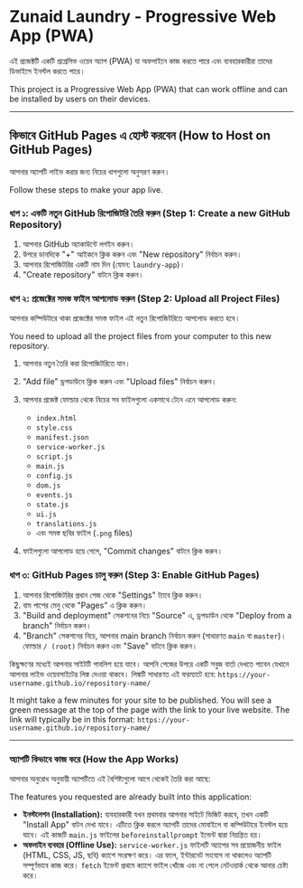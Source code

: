 # Zunaid Laundry - Progressive Web App (PWA)

এই প্রজেক্টটি একটি প্রগ্রেসিভ ওয়েব অ্যাপ (PWA) যা অফলাইনে কাজ করতে পারে এবং ব্যবহারকারীরা তাদের ডিভাইসে ইনস্টল করতে পারে।

This project is a Progressive Web App (PWA) that can work offline and can be installed by users on their devices.

---

## কিভাবে GitHub Pages এ হোস্ট করবেন (How to Host on GitHub Pages)

আপনার অ্যাপটি লাইভ করার জন্য নিচের ধাপগুলো অনুসরণ করুন।

Follow these steps to make your app live.

### ধাপ ১: একটি নতুন GitHub রিপোজিটরি তৈরি করুন (Step 1: Create a new GitHub Repository)

1.  আপনার GitHub অ্যাকাউন্টে লগইন করুন।
2.  উপরে ডানদিকে "+" আইকনে ক্লিক করুন এবং "New repository" নির্বাচন করুন।
3.  আপনার রিপোজিটরির একটি নাম দিন (যেমন: `laundry-app`)।
4.  "Create repository" বাটনে ক্লিক করুন।

### ধাপ ২: প্রজেক্টের সমস্ত ফাইল আপলোড করুন (Step 2: Upload all Project Files)

আপনার কম্পিউটারে থাকা প্রজেক্টের সমস্ত ফাইল এই নতুন রিপোজিটরিতে আপলোড করতে হবে।

You need to upload all the project files from your computer to this new repository.

1.  আপনার নতুন তৈরি করা রিপোজিটরিতে যান।
2.  "Add file" ড্রপডাউনে ক্লিক করুন এবং "Upload files" নির্বাচন করুন।
3.  আপনার প্রজেক্ট ফোল্ডার থেকে নিচের সব ফাইলগুলো একসাথে টেনে এনে আপলোড করুন:
    *   `index.html`
    *   `style.css`
    *   `manifest.json`
    *   `service-worker.js`
    *   `script.js`
    *   `main.js`
    *   `config.js`
    *   `dom.js`
    *   `events.js`
    *   `state.js`
    *   `ui.js`
    *   `translations.js`
    *   এবং সমস্ত ছবির ফাইল (`.png` files)

4.  ফাইলগুলো আপলোড হয়ে গেলে, "Commit changes" বাটনে ক্লিক করুন।

### ধাপ ৩: GitHub Pages চালু করুন (Step 3: Enable GitHub Pages)

1.  আপনার রিপোজিটরির প্রধান পেজ থেকে "Settings" ট্যাবে ক্লিক করুন।
2.  বাম পাশের মেনু থেকে "Pages" এ ক্লিক করুন।
3.  "Build and deployment" সেকশনের নিচে "Source" এ, ড্রপডাউন থেকে "Deploy from a branch" নির্বাচন করুন।
4.  "Branch" সেকশনের নিচে, আপনার main branch নির্বাচন করুন (সাধারণত `main` বা `master`)। ফোল্ডার `/ (root)` নির্বাচন করুন এবং "Save" বাটনে ক্লিক করুন।

কিছুক্ষণের মধ্যেই আপনার সাইটটি পাবলিশ হয়ে যাবে। আপনি পেজের উপরে একটি সবুজ বার্তা দেখতে পাবেন যেখানে আপনার লাইভ ওয়েবসাইটের লিঙ্ক দেওয়া থাকবে। লিঙ্কটি সাধারণত এই ফরম্যাটে হবে: `https://your-username.github.io/repository-name/`

It might take a few minutes for your site to be published. You will see a green message at the top of the page with the link to your live website. The link will typically be in this format: `https://your-username.github.io/repository-name/`

---

### অ্যাপটি কিভাবে কাজ করে (How the App Works)

আপনার অনুরোধ অনুযায়ী অ্যাপটিতে এই বৈশিষ্ট্যগুলো আগে থেকেই তৈরি করা আছে:

The features you requested are already built into this application:

*   **ইনস্টলেশন (Installation):** ব্যবহারকারী যখন প্রথমবার আপনার সাইটে ভিজিট করবে, তখন একটি "Install App" বাটন দেখা যাবে। এটিতে ক্লিক করলে অ্যাপটি তাদের মোবাইলে বা কম্পিউটারে ইনস্টল হয়ে যাবে। এই কাজটি `main.js` ফাইলের `beforeinstallprompt` ইভেন্ট দ্বারা নিয়ন্ত্রিত হয়।
*   **অফলাইন ব্যবহার (Offline Use):** `service-worker.js` ফাইলটি অ্যাপের সব প্রয়োজনীয় ফাইল (HTML, CSS, JS, ছবি) ক্যাশে সংরক্ষণ করে। এর ফলে, ইন্টারনেট সংযোগ না থাকলেও অ্যাপটি সম্পূর্ণভাবে কাজ করে। `fetch` ইভেন্ট প্রথমে ক্যাশে ফাইল খোঁজে এবং না পেলে নেটওয়ার্ক থেকে আনার চেষ্টা করে।

